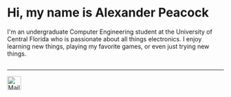 # Hi, my name is Alexander Peacock
I'm an undergraduate Computer Engineering student at the University of Central Florida who is passionate about all things electronics. I enjoy learning new things, playing my favorite games, or even just trying new things. 

##




---


<a href="mailto:al345758@ucf.edu">
    <img height ="32" align = "left" alt= "Mail" src = "">
</a>